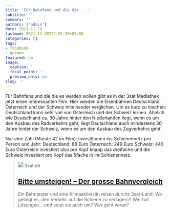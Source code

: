 ```yaml
---
title: 'Für Bahnfans und die die ...'
subtitle: ''
summary: ''
authors: ["admin"]
date: 2021-11-20
lastmod: 2021-11-20T22:52:58+01:00
categories: []
tags:
- facebook
- german
featured: no
image:
  caption: ''
  focal_point: ''
  preview_only: no
slug: ''
---
```

Für Bahnfans und die die es werden wollen gibt es in der 3sat Mediathek jetzt einen interessanten Film. Hier werden die Eisenbahnen Deutschland, Österreich und der Schweiz miteinander verglichen. Um es kurz zu machen: Deutschland kann sehr viel von Österreich und der Schweiz lernen. 
Ähnlich wie Deutschland ca. 30 Jahre hinter den Niederlanden liegt, wenn es um den Ausbau des Radverkehrs geht, liegt Deutschland auch mindestens 30 Jahre hinter der Schweiz, wenn es um den Ausbau des Zugverkehrs geht.

Nur eine Zahl (Minute 42 im Film): 
Investitionen ins Schienennetz pro Person und Jahr:
Deutschland: 88 Euro
Österreich: 249 Euro
Schweiz: 440 Euro
Österreich investiert also pro Kopf knapp das dreifache und die Schweiz investiert pro Kopf das 5fache in ihr Schienennetz.
> [![](https://www.3sat.de/assets/bitte-umsteigen-100~1280x720?cb=1637052705201)](https://www.3sat.de/gesellschaft/politik-und-gesellschaft/bitte-umsteigen-102.html)
> 3sat.de
> ## [Bitte umsteigen! – Der grosse Bahnvergleich](https://www.3sat.de/gesellschaft/politik-und-gesellschaft/bitte-umsteigen-102.html)
>
>Ein Bahntester und eine Klimaaktivistin reisen durchs 3sat-Land: Wo gelingt es, den Verkehr auf die Schiene zu verlagern? Wer hat Lösungen... und setzt sie auch um? Wer geht voran?


